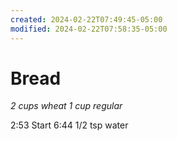```yaml
---
created: 2024-02-22T07:49:45-05:00
modified: 2024-02-22T07:58:35-05:00
---
```


# Bread

*2 cups wheat 1 cup regular*

2:53 Start
6:44 1/2 tsp water
